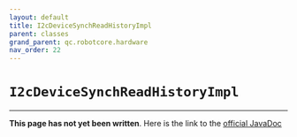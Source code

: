 ```yaml
---
layout: default
title: I2cDeviceSynchReadHistoryImpl
parent: classes
grand_parent: qc.robotcore.hardware
nav_order: 22
---
```

# `I2cDeviceSynchReadHistoryImpl`
---
**This page has not yet been written**. Here is the link to the [official JavaDoc](https://ftctechnh.github.io/ftc_app/doc/javadoc/com/qualcomm/robotcore/hardware/I2cDeviceSynchReadHistoryImpl.html)
        